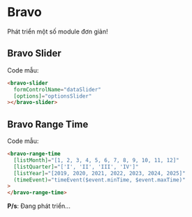 # Bravo

Phát triển một số module đơn giản!

## Bravo Slider

Code mẫu:

```html
<bravo-slider
  formControlName="dataSlider"
  [options]="optionsSlider"
></bravo-slider>
```

## Bravo Range Time

Code mẫu:

```html
<bravo-range-time
  [listMonth]="[1, 2, 3, 4, 5, 6, 7, 8, 9, 10, 11, 12]"
  [listQuarter]="['I', 'II', 'III', 'IV']"
  [listYear]="[2019, 2020, 2021, 2022, 2023, 2024, 2025]"
  (timeEvent)="timeEvent($event.minTime, $event.maxTime)"
>
</bravo-range-time>
```

**P/s**: Đang phát triển...
